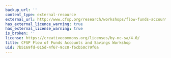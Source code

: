 ```yaml
---
backup_url: ''
content_type: external-resource
external_url: http://www.cfsp.org/research/workshops/flow-funds-accounts-and-savings-workshop
has_external_licence_warning: true
has_external_license_warning: true
is_broken: ''
license: https://creativecommons.org/licenses/by-nc-sa/4.0/
title: CFSP Flow of Funds Accounts and Savings Workshop
uid: 7b5169fd-015d-4f67-9cc0-f6cb50c79f6a
---
```

